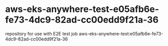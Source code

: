 # aws-eks-anywhere-test-e05afb6e-fe73-4dc9-82ad-cc00edd9f21a-36
repository for use with E2E test job aws-eks-anywhere-test:e05afb6e-fe73-4dc9-82ad-cc00edd9f21a-36
